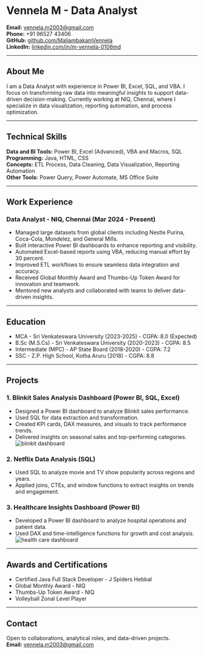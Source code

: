 # Vennela M - Data Analyst

**Email:** vennela.m2003@gmail.com  
**Phone:** +91 96527 43406  
**GitHub:** [github.com/MaliambakamVennela](https://github.com/MaliambakamVennela)  
**LinkedIn:** [linkedin.com/in/m-vennela-0106md](https://www.linkedin.com/in/m-vennela-0106md)

---

## About Me
I am a Data Analyst with experience in Power BI, Excel, SQL, and VBA. I focus on transforming raw data into meaningful insights to support data-driven decision-making. Currently working at NIQ, Chennai, where I specialize in data visualization, reporting automation, and process optimization.

---

## Technical Skills

**Data and BI Tools:** Power BI, Excel (Advanced), VBA and Macros, SQL  
**Programming:** Java, HTML, CSS  
**Concepts:** ETL Process, Data Cleaning, Data Visualization, Reporting Automation  
**Other Tools:** Power Query, Power Automate, MS Office Suite

---

## Work Experience

### Data Analyst - NIQ, Chennai (Mar 2024 - Present)
- Managed large datasets from global clients including Nestle Purina, Coca-Cola, Mondelez, and General Mills.  
- Built interactive Power BI dashboards to enhance reporting and visibility.  
- Automated Excel-based reports using VBA, reducing manual effort by 30 percent.  
- Improved ETL workflows to ensure seamless data integration and accuracy.  
- Received Global Monthly Award and Thumbs-Up Token Award for innovation and teamwork.  
- Mentored new analysts and collaborated with teams to deliver data-driven insights.

---

## Education

- MCA - Sri Venkateswara University (2023-2025) - CGPA: 8.0 (Expected)  
- B.Sc (M.S.Cs) - Sri Venkateswara University (2020-2023) - CGPA: 8.5  
- Intermediate (MPC) - AP State Board (2018-2020) - CGPA: 7.2  
- SSC - Z.P. High School, Kotha Aruru (2018) - CGPA: 8.8

---

## Projects

### 1. Blinkit Sales Analysis Dashboard (Power BI, SQL, Excel)
- Designed a Power BI dashboard to analyze Blinkit sales performance.  
- Used SQL for data extraction and transformation.  
- Created KPI cards, DAX measures, and visuals to track performance trends.  
- Delivered insights on seasonal sales and top-performing categories.
  ![blinkit dashboard](image(2).png)

### 2. Netflix Data Analysis (SQL)
- Used SQL to analyze movie and TV show popularity across regions and years.  
- Applied joins, CTEs, and window functions to extract insights on trends and engagement.

### 3. Healthcare Insights Dashboard (Power BI)
- Developed a Power BI dashboard to analyze hospital operations and patient data.  
- Used DAX and time-intelligence functions for growth and cost analysis.
 ![health care dashboard](image(1).png)

---

## Awards and Certifications

- Certified Java Full Stack Developer - J Spiders Hebbal  
- Global Monthly Award - NIQ  
- Thumbs-Up Token Award - NIQ  
- Volleyball Zonal Level Player

---

## Contact
Open to collaborations, analytical roles, and data-driven projects.  
**Email:** vennela.m2003@gmail.com
